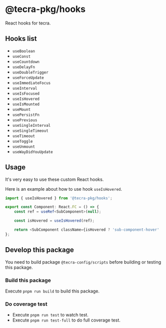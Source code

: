 # @tecra-pkg/hooks

React hooks for tecra.

## Hooks list

- `useBoolean`
- `useConst`
- `useCountdown`
- `useDelayFn`
- `useDoubleTrigger`
- `useForceUpdate`
- `useImmediateFocus`
- `useInterval`
- `useIsFocused`
- `useIsHovered`
- `useIsMounted`
- `useMount`
- `usePersistFn`
- `usePrevious`
- `useSingleInterval`
- `useSingleTimeout`
- `useTimeout`
- `useToggle`
- `useUnmount`
- `useWayDidYouUpdate`

## Usage

It's very easy to use these custom React hooks.

Here is an example about how to use hook `useIsHovered`.

```ts
import { useIsHovered } from '@tecra-pkg/hooks';

export const Component: React.FC = () => {
    const ref = useRef<SubComponent>(null);

    const isHovered = useIsHovered(ref);

    return <SubComponent className={isHovered ? 'sub-component-hover' : 'sub-component'} ref={ref} />;
};
```

## Develop this package

You need to build package `@tecra-config/scripts` before building or testing this package.

### Build this package

Execute `pnpm run build` to build this package.

### Do coverage test

- Execute `pnpm run test` to watch test.
- Execute `pnpm run test-full` to do full coverage test.
